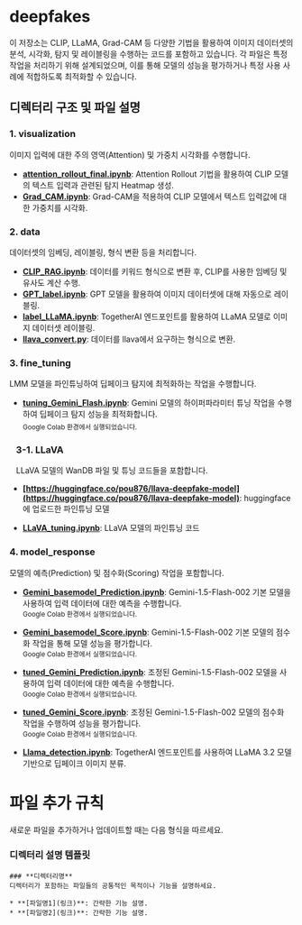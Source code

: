# deepfakes
이 저장소는 CLIP, LLaMA, Grad-CAM 등 다양한 기법을 활용하여 이미지 데이터셋의 분석, 시각화, 탐지 및 레이블링을 수행하는 코드를 포함하고 있습니다. 각 파일은 특정 작업을 처리하기 위해 설계되었으며, 이를 통해 모델의 성능을 평가하거나 특정 사용 사례에 적합하도록 최적화할 수 있습니다.

## 디렉터리 구조 및 파일 설명
### 1. visualization
이미지 입력에 대한 주의 영역(Attention) 및 가중치 시각화를 수행합니다.

* **[attention_rollout_final.ipynb](https://github.com/KimEunOh/deepfakes/blob/main/visualization/attention_rollout_final.ipynb)**: Attention Rollout 기법을 활용하여 CLIP 모델의 텍스트 입력과 관련된 탐지 Heatmap 생성.
* **[Grad_CAM.ipynb](https://github.com/KimEunOh/deepfakes/blob/main/visualization/Grad_CAM.ipynb)**: Grad-CAM을 적용하여 CLIP 모델에서 텍스트 입력값에 대한 가중치를 시각화.
### 2. data
데이터셋의 임베딩, 레이블링, 형식 변환 등을 처리합니다.

* **[CLIP_RAG.ipynb](https://github.com/KimEunOh/deepfakes/blob/main/data/CLIP_RAG.ipynb)**: 데이터를 키워드 형식으로 변환 후, CLIP를 사용한 임베딩 및 유사도 계산 수행.
* **[GPT_label.ipynb](https://github.com/KimEunOh/deepfakes/blob/main/data/GPT_label.ipynb)**: GPT 모델을 활용하여 이미지 데이터셋에 대해 자동으로 레이블링.
* **[label_LLaMA.ipynb](https://github.com/KimEunOh/deepfakes/blob/main/data/label_LLaMA.ipynb)**: TogetherAI 엔드포인트를 활용하여 LLaMA 모델로 이미지 데이터셋 레이블링.
* **[llava_convert.py](https://github.com/KimEunOh/deepfakes/blob/main/data/llava_convert.py)**: 데이터를 llava에서 요구하는 형식으로 변환.
### 3. fine_tuning
LMM 모델을 파인튜닝하여 딥페이크 탐지에 최적화하는 작업을 수행합니다.

* **[tuning_Gemini_Flash.ipynb](https://github.com/KimEunOh/deepfakes/blob/main/fine_tuning/tuning_Gemini_Flash.ipynb)**: Gemini 모델의 하이퍼파라미터 튜닝 작업을 수행하여 딥페이크 탐지 성능을 최적화합니다.  
  <sub>Google Colab 환경에서 실행되었습니다.</sub>


### &nbsp;&nbsp; 3-1. LLaVA
&nbsp;&nbsp; LLaVA 모델의 WanDB 파일 및 튜닝 코드들을 포함합니다.

* **[https://huggingface.co/pou876/llava-deepfake-model](https://huggingface.co/pou876/llava-deepfake-model)**: huggingface에 업로드한 파인튜닝 모델

* **[LLaVA_tuning.ipynb](https://github.com/KimEunOh/deepfakes/blob/main/fine_tuning/LLaVA_tuning.ipynb)**: LLaVA 모델의 파인튜닝 코드

### 4. model_response
모델의 예측(Prediction) 및 점수화(Scoring) 작업을 포함합니다.

* **[Gemini_basemodel_Prediction.ipynb](https://github.com/KimEunOh/deepfakes/blob/main/response_model/Gemini_basemodel_Prediction.ipynb)**: Gemini-1.5-Flash-002 기본 모델을 사용하여 입력 데이터에 대한 예측을 수행합니다.  
  <sub>Google Colab 환경에서 실행되었습니다.</sub>
* **[Gemini_basemodel_Score.ipynb](https://github.com/KimEunOh/deepfakes/blob/main/response_model/Gemini_basemodel_Score.ipynb)**: Gemini-1.5-Flash-002 기본 모델의 점수화 작업을 통해 모델 성능을 평가합니다.  
  <sub>Google Colab 환경에서 실행되었습니다.</sub>
* **[tuned_Gemini_Prediction.ipynb](https://github.com/KimEunOh/deepfakes/blob/main/response_model/tuned_Gemini_Prediction.ipynb)**: 조정된 Gemini-1.5-Flash-002 모델을 사용하여 입력 데이터에 대한 예측을 수행합니다.  
  <sub>Google Colab 환경에서 실행되었습니다.</sub>
* **[tuned_Gemini_Score.ipynb](https://github.com/KimEunOh/deepfakes/blob/main/response_model/tuned_Gemini_Score.ipynb)**: 조정된 Gemini-1.5-Flash-002 모델의 점수화 작업을 수행하여 성능을 평가합니다.  
  <sub>Google Colab 환경에서 실행되었습니다.</sub>

* **[Llama_detection.ipynb](https://github.com/KimEunOh/deepfakes/blob/main/response_model/Llama_detection.ipynb)**: TogetherAI 엔드포인트를 사용하여 LLaMA 3.2 모델 기반으로 딥페이크 이미지 분류.

  
# 파일 추가 규칙
새로운 파일을 추가하거나 업데이트할 때는 다음 형식을 따르세요.
### 디렉터리 설명 템플릿
 ```
### **디렉터리명**
디렉터리가 포함하는 파일들의 공통적인 목적이나 기능을 설명하세요.

* **[파일명1](링크)**: 간략한 기능 설명.
* **[파일명2](링크)**: 간략한 기능 설명.
```

